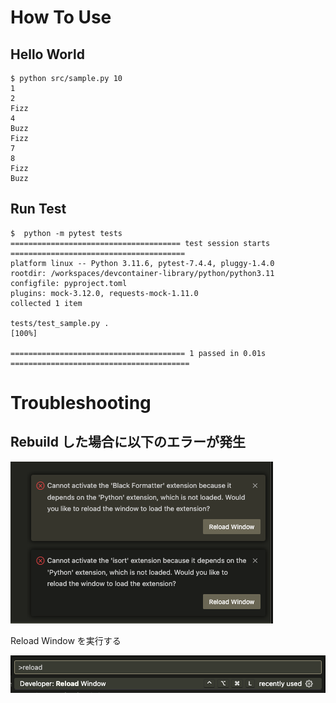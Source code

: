 # How To Use

## Hello World

```shell
$ python src/sample.py 10
1
2
Fizz
4
Buzz
Fizz
7
8
Fizz
Buzz
```

## Run Test

```shell
$  python -m pytest tests
====================================== test session starts =======================================
platform linux -- Python 3.11.6, pytest-7.4.4, pluggy-1.4.0
rootdir: /workspaces/devcontainer-library/python/python3.11
configfile: pyproject.toml
plugins: mock-3.12.0, requests-mock-1.11.0
collected 1 item

tests/test_sample.py .                                                                     [100%]

======================================= 1 passed in 0.01s ========================================
```

# Troubleshooting

## Rebuild した場合に以下のエラーが発生

![alt text](images/image.png)

Reload Window を実行する

![alt text](images/image2.png)
